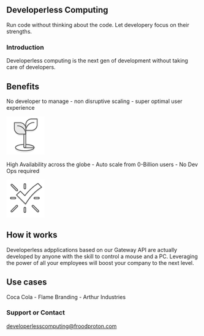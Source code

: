 ## Developerless Computing

Run code without thinking about the code. Let developery focus on their strengths.

### Introduction
Developerless computing is the next gen of development without taking care of developers. 

## Benefits
No developer to manage  -   non disruptive scaling  -   super optimal user experience

![](/100x100_benefit_green.png)


High Availability across the globe  -    Auto scale from 0-Billion users  -   No Dev Ops required     

![](/100x100_benefit_easy.png)

## How it works
Developerless adpplications based on our Gateway API are actually developed by anyone with the skill to control a mouse and a PC. Leveraging the power of all your employees will boost your company to the next level. 

## Use cases
Coca Cola - Flame Branding - Arthur Industries 

### Support or Contact

developerlesscomputing@froodproton.com
